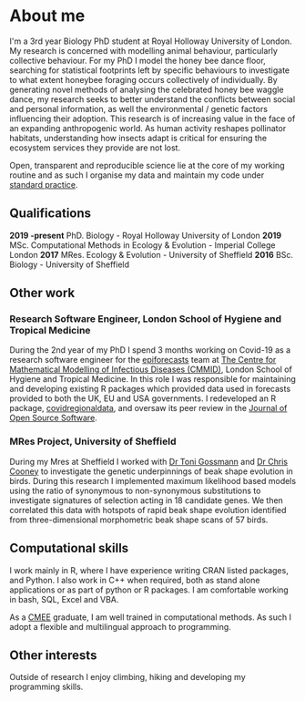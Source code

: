 # About me

I'm a 3rd year Biology PhD student at Royal Holloway University of London. My research is concerned with modelling animal behaviour, particularly collective behaviour. For my PhD I model the honey bee dance floor, searching for statistical footprints left by specific behaviours to investigate to what extent honeybee foraging occurs collectively of individually. By generating novel methods of analysing the celebrated honey bee waggle dance, my research seeks to better understand the conflicts between social and personal information, as well the environmental / genetic factors influencing their adoption. This research is of increasing value in the face of an expanding anthropogenic world. As human activity reshapes pollinator habitats, understanding how insects adapt is critical for ensuring the ecosystem services they provide are not lost.

Open, transparent and reproducible science lie at the core of my working routine and as such I organise my data and maintain my code under [standard practice](https://software-carpentry.org/lessons/).

## Qualifications

__2019 -present__ PhD. Biology - Royal Holloway University of London
__2019__         MSc. Computational Methods in Ecology & Evolution - Imperial College London
__2017__         MRes. Ecology & Evolution - University of Sheffield
__2016__         BSc. Biology - University of Sheffield

## Other work

### Research Software Engineer, London School of Hygiene and Tropical Medicine

During the 2nd year of my PhD I spend 3 months working on Covid-19 as a research software engineer for the [epiforecasts](https://epiforecasts.io/aboutus/) team at [The Centre for Mathematical Modelling of Infectious Diseases (CMMID)](https://www.lshtm.ac.uk/research/centres/centre-mathematical-modelling-infectious-diseases/covid-19), London School of Hygiene and Tropical Medicine. In this role I was responsible for maintaining and developing existing R packages which provided data used in forecasts provided to both the UK, EU and USA governments. I redeveloped an R package, [covidregionaldata](https://github.com/epiforecasts/covidregionaldata), and oversaw its peer review in the [Journal of Open Source Software](https://joss.theoj.org/papers/10.21105/joss.03290).

### MRes Project, University of Sheffield

During my Mres at Sheffield I worked with [Dr Toni Gossmann](https://www.sheffield.ac.uk/aps/staff-and-students/acadstaff/gossmann) and [Dr Chris Cooney](https://www.christophercooney.co.uk/) to investigate the genetic underpinnings of beak shape evolution in birds. During this research I implemented maximum likelihood based models using the ratio of synonymous to non-synonymous substitutions to investigate signatures of selection acting in 18 candidate genes. We then correlated this data with hotspots of rapid beak shape evolution identified from three-dimensional morphometric beak shape scans of 57 birds.

## Computational skills

I work mainly in R, where I have experience writing CRAN listed packages, and Python. I also work in C++ when required, both as stand alone applications or as part of python or R packages. I am comfortable working in bash, SQL, Excel and VBA.

As a [CMEE](http://www.imperial.ac.uk/life-sciences/postgraduate/masters-courses/computational-methods-in-ecology-and-evolution/) graduate, I am well trained in computational methods. As such I adopt a flexible and multilingual approach to programming.

## Other interests
Outside of research I enjoy climbing, hiking and developing my programming skills.
